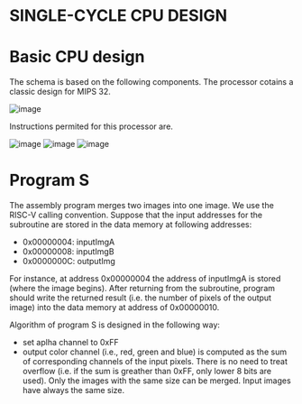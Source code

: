 # SINGLE-CYCLE CPU DESIGN

# Basic CPU design

The schema is based on the following components. The processor cotains a classic design for MIPS 32. 

![image](https://user-images.githubusercontent.com/33194623/149621276-be0324af-9535-41ca-956e-b39ace072ccc.png)

Instructions permited for this processor are. 

![image](https://user-images.githubusercontent.com/33194623/149621326-39d476cf-962e-4fd5-8beb-e13f493d7b8e.png)
![image](https://user-images.githubusercontent.com/33194623/149621347-5bc5a206-c0aa-429f-809a-194c39346811.png)
![image](https://user-images.githubusercontent.com/33194623/149621360-9d6145b5-6141-4b12-8004-ca884b8c4e13.png)

# Program S

The assembly program merges two images into one image. We use the RISC-V calling convention.
Suppose that the input addresses for the subroutine are stored in the data memory at following addresses:

* 0x00000004: inputImgA
* 0x00000008: inputImgB
* 0x0000000C: outputImg

For instance, at address 0x00000004 the address of inputImgA is stored (where the image begins).
After returning from the subroutine, program should write the returned result (i.e. the number of pixels of the output image) into the data memory at address of 0x00000010.

Algorithm of program S is designed in the following way: 
* set aplha channel to 0xFF
* output color channel (i.e., red, green and blue) is computed as the sum of corresponding channels of the input pixels. There is no need to treat overflow (i.e. if the sum is greather than 0xFF, only lower 8 bits are used).
Only the images with the same size can be merged. Input images have always the same size.

